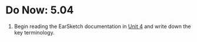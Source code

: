 # Do Now: 5.04

1. Begin reading the EarSketch documentation in [Unit 4](http://earsketch.gatech.edu/category/unit-4) and write down the key terminology. 